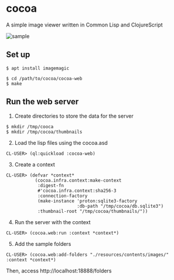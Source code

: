 # cocoa

A simple image viewer written in Common Lisp and ClojureScript

![sample](https://github.com/mhkoji/cocoa/raw/master/imgs/top.png)

## Set up

```
$ apt install imagemagic
```

```
$ cd /path/to/cocoa/cocoa-web
$ make
```

## Run the web server

1. Create directories to store the data for the server

```
$ mkdir /tmp/cooca
$ mkdir /tmp/cocoa/thumbnails
```

2. Load the lisp files using the cocoa.asd

```
CL-USER> (ql:quickload :cocoa-web)
```

3. Create a context

```
CL-USER> (defvar *context*
           (cocoa.infra.context:make-context
            :digest-fn
            #'cocoa.infra.context:sha256-3
            :connection-factory
            (make-instance 'proton:sqlite3-factory
                           :db-path "/tmp/cocoa/db.sqlite3")
            :thumbnail-root "/tmp/cocoa/thumbnails/"))
```

4. Run the server with the context

```
CL-USER> (cocoa.web:run :context *context*)
```

5. Add the sample folders

```
CL-USER> (cocoa.web:add-folders "./resources/contents/images/" :context *context*) 
```

Then, access http://localhost:18888/folders

